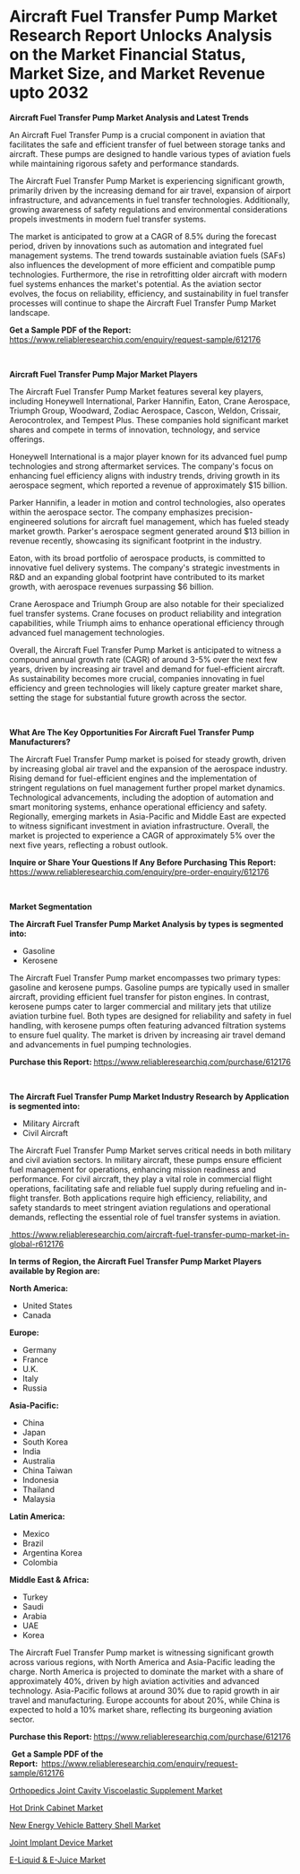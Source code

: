 <p><h1>Aircraft Fuel Transfer Pump Market Research Report Unlocks Analysis on the Market Financial Status, Market Size, and Market Revenue upto 2032</h1></p><p><strong>Aircraft Fuel Transfer Pump Market Analysis and Latest Trends</strong></p>
<p><p>An Aircraft Fuel Transfer Pump is a crucial component in aviation that facilitates the safe and efficient transfer of fuel between storage tanks and aircraft. These pumps are designed to handle various types of aviation fuels while maintaining rigorous safety and performance standards. </p><p>The Aircraft Fuel Transfer Pump Market is experiencing significant growth, primarily driven by the increasing demand for air travel, expansion of airport infrastructure, and advancements in fuel transfer technologies. Additionally, growing awareness of safety regulations and environmental considerations propels investments in modern fuel transfer systems. </p><p>The market is anticipated to grow at a CAGR of 8.5% during the forecast period, driven by innovations such as automation and integrated fuel management systems. The trend towards sustainable aviation fuels (SAFs) also influences the development of more efficient and compatible pump technologies. Furthermore, the rise in retrofitting older aircraft with modern fuel systems enhances the market's potential. As the aviation sector evolves, the focus on reliability, efficiency, and sustainability in fuel transfer processes will continue to shape the Aircraft Fuel Transfer Pump Market landscape.</p></p>
<p><strong>Get a Sample PDF of the Report:&nbsp;</strong> <a href="https://www.reliableresearchiq.com/enquiry/request-sample/612176?utm_campaign=1170&utm_medium=2&utm_source=Github&utm_content=ia&utm_term=23032025&utm_id=aircraft-fuel-transfer-pump">https://www.reliableresearchiq.com/enquiry/request-sample/612176</a></p>
<p>&nbsp;</p>
<p><strong>Aircraft Fuel Transfer Pump Major Market Players</strong></p>
<p><p>The Aircraft Fuel Transfer Pump Market features several key players, including Honeywell International, Parker Hannifin, Eaton, Crane Aerospace, Triumph Group, Woodward, Zodiac Aerospace, Cascon, Weldon, Crissair, Aerocontrolex, and Tempest Plus. These companies hold significant market shares and compete in terms of innovation, technology, and service offerings.</p><p>Honeywell International is a major player known for its advanced fuel pump technologies and strong aftermarket services. The company's focus on enhancing fuel efficiency aligns with industry trends, driving growth in its aerospace segment, which reported a revenue of approximately $15 billion. </p><p>Parker Hannifin, a leader in motion and control technologies, also operates within the aerospace sector. The company emphasizes precision-engineered solutions for aircraft fuel management, which has fueled steady market growth. Parker's aerospace segment generated around $13 billion in revenue recently, showcasing its significant footprint in the industry.</p><p>Eaton, with its broad portfolio of aerospace products, is committed to innovative fuel delivery systems. The company's strategic investments in R&D and an expanding global footprint have contributed to its market growth, with aerospace revenues surpassing $6 billion.</p><p>Crane Aerospace and Triumph Group are also notable for their specialized fuel transfer systems. Crane focuses on product reliability and integration capabilities, while Triumph aims to enhance operational efficiency through advanced fuel management technologies.</p><p>Overall, the Aircraft Fuel Transfer Pump Market is anticipated to witness a compound annual growth rate (CAGR) of around 3-5% over the next few years, driven by increasing air travel and demand for fuel-efficient aircraft. As sustainability becomes more crucial, companies innovating in fuel efficiency and green technologies will likely capture greater market share, setting the stage for substantial future growth across the sector.</p></p>
<p>&nbsp;</p>
<p><strong>What Are The Key Opportunities For Aircraft Fuel Transfer Pump Manufacturers?</strong></p>
<p><p>The Aircraft Fuel Transfer Pump market is poised for steady growth, driven by increasing global air travel and the expansion of the aerospace industry. Rising demand for fuel-efficient engines and the implementation of stringent regulations on fuel management further propel market dynamics. Technological advancements, including the adoption of automation and smart monitoring systems, enhance operational efficiency and safety. Regionally, emerging markets in Asia-Pacific and Middle East are expected to witness significant investment in aviation infrastructure. Overall, the market is projected to experience a CAGR of approximately 5% over the next five years, reflecting a robust outlook.</p></p>
<p><strong>Inquire or Share Your Questions If Any Before Purchasing This Report:</strong> <a href="https://www.reliableresearchiq.com/enquiry/pre-order-enquiry/612176?utm_campaign=1170&utm_medium=2&utm_source=Github&utm_content=ia&utm_term=23032025&utm_id=aircraft-fuel-transfer-pump">https://www.reliableresearchiq.com/enquiry/pre-order-enquiry/612176</a></p>
<p>&nbsp;</p>
<p><strong>Market Segmentation</strong></p>
<p><strong>The Aircraft Fuel Transfer Pump Market Analysis by types is segmented into:</strong></p>
<p><ul><li>Gasoline</li><li>Kerosene</li></ul></p>
<p><p>The Aircraft Fuel Transfer Pump market encompasses two primary types: gasoline and kerosene pumps. Gasoline pumps are typically used in smaller aircraft, providing efficient fuel transfer for piston engines. In contrast, kerosene pumps cater to larger commercial and military jets that utilize aviation turbine fuel. Both types are designed for reliability and safety in fuel handling, with kerosene pumps often featuring advanced filtration systems to ensure fuel quality. The market is driven by increasing air travel demand and advancements in fuel pumping technologies.</p></p>
<p><strong>Purchase this Report:&nbsp;</strong><a href="https://www.reliableresearchiq.com/purchase/612176?utm_campaign=1170&utm_medium=2&utm_source=Github&utm_content=ia&utm_term=23032025&utm_id=aircraft-fuel-transfer-pump">https://www.reliableresearchiq.com/purchase/612176</a></p>
<p>&nbsp;</p>
<p><strong>The Aircraft Fuel Transfer Pump Market Industry Research by Application is segmented into:</strong></p>
<p><ul><li>Military Aircraft</li><li>Civil Aircraft</li></ul></p>
<p><p>The Aircraft Fuel Transfer Pump Market serves critical needs in both military and civil aviation sectors. In military aircraft, these pumps ensure efficient fuel management for operations, enhancing mission readiness and performance. For civil aircraft, they play a vital role in commercial flight operations, facilitating safe and reliable fuel supply during refueling and in-flight transfer. Both applications require high efficiency, reliability, and safety standards to meet stringent aviation regulations and operational demands, reflecting the essential role of fuel transfer systems in aviation.</p></p>
<p><a href="https://www.reliableresearchiq.com/aircraft-fuel-transfer-pump-market-in-global-r612176?utm_campaign=1170&utm_medium=2&utm_source=Github&utm_content=ia&utm_term=23032025&utm_id=aircraft-fuel-transfer-pump">&nbsp;https://www.reliableresearchiq.com/aircraft-fuel-transfer-pump-market-in-global-r612176</a></p>
<p><strong>In terms of Region, the Aircraft Fuel Transfer Pump Market Players available by Region are:</strong></p>
<p>
    <p> <strong> North America: </strong>
        <ul>
            <li>United States</li>
            <li>Canada</li>
        </ul>
        </p> 
    <p> <strong> Europe: </strong>
        <ul>
            <li>Germany</li>
            <li>France</li>
            <li>U.K.</li>
            <li>Italy</li>
            <li>Russia</li>
        </ul>
        </p> 
    <p> <strong> Asia-Pacific: </strong>
        <ul>
            <li>China</li>
            <li>Japan</li>
            <li>South Korea</li>
            <li>India</li>
            <li>Australia</li>
            <li>China Taiwan</li>
            <li>Indonesia</li>
            <li>Thailand</li>
            <li>Malaysia</li>
        </ul>
        </p> 
    <p> <strong> Latin America: </strong>
        <ul>
            <li>Mexico</li>
            <li>Brazil</li>
            <li>Argentina Korea</li>
            <li>Colombia</li>
        </ul>
        </p> 
    <p> <strong> Middle East & Africa: </strong>
        <ul>
            <li>Turkey</li>
            <li>Saudi</li>
            <li>Arabia</li>
            <li>UAE</li>
            <li>Korea</li>
        </ul>
    </p>
    </p>
<p><p>The Aircraft Fuel Transfer Pump market is witnessing significant growth across various regions, with North America and Asia-Pacific leading the charge. North America is projected to dominate the market with a share of approximately 40%, driven by high aviation activities and advanced technology. Asia-Pacific follows at around 30% due to rapid growth in air travel and manufacturing. Europe accounts for about 20%, while China is expected to hold a 10% market share, reflecting its burgeoning aviation sector.</p></p>
<p><strong>Purchase this Report: </strong><a href="https://www.reliableresearchiq.com/purchase/612176?utm_campaign=1170&utm_medium=2&utm_source=Github&utm_content=ia&utm_term=23032025&utm_id=aircraft-fuel-transfer-pump">https://www.reliableresearchiq.com/purchase/612176</a></p>
<p>&nbsp;<strong>Get a Sample PDF of the Report:&nbsp;&nbsp;</strong><a href="https://www.reliableresearchiq.com/enquiry/request-sample/612176?utm_campaign=1170&utm_medium=2&utm_source=Github&utm_content=ia&utm_term=23032025&utm_id=aircraft-fuel-transfer-pump">https://www.reliableresearchiq.com/enquiry/request-sample/612176</a></p>
<p><strong></strong></p>
<p><p><a href="https://github.com/jolashta/Market-Research-Report-List-1/blob/main/orthopedics-joint-cavity-viscoelastic-supplement-market.md?utm_campaign=1170&utm_medium=2&utm_source=Github&utm_content=ia&utm_term=23032025&utm_id=aircraft-fuel-transfer-pump">Orthopedics Joint Cavity Viscoelastic Supplement Market</a></p><p><a href="https://github.com/elhibacajka/Market-Research-Report-List-1/blob/main/hot-drink-cabinet-market.md?utm_campaign=1170&utm_medium=2&utm_source=Github&utm_content=ia&utm_term=23032025&utm_id=aircraft-fuel-transfer-pump">Hot Drink Cabinet Market</a></p><p><a href="https://github.com/lazregaartun/Market-Research-Report-List-1/blob/main/new-energy-vehicle-battery-shell-market.md?utm_campaign=1170&utm_medium=2&utm_source=Github&utm_content=ia&utm_term=23032025&utm_id=aircraft-fuel-transfer-pump">New Energy Vehicle Battery Shell Market</a></p><p><a href="https://github.com/drevertevell/Market-Research-Report-List-1/blob/main/joint-implant-device-market.md?utm_campaign=1170&utm_medium=2&utm_source=Github&utm_content=ia&utm_term=23032025&utm_id=aircraft-fuel-transfer-pump">Joint Implant Device Market</a></p><p><a href="https://github.com/ienamoun/Market-Research-Report-List-1/blob/main/e-liquid-e-juice-market.md?utm_campaign=1170&utm_medium=2&utm_source=Github&utm_content=ia&utm_term=23032025&utm_id=aircraft-fuel-transfer-pump">E-Liquid & E-Juice Market</a></p></p>